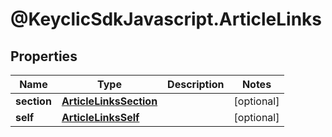 # @KeyclicSdkJavascript.ArticleLinks

## Properties
Name | Type | Description | Notes
------------ | ------------- | ------------- | -------------
**section** | [**ArticleLinksSection**](ArticleLinksSection.md) |  | [optional] 
**self** | [**ArticleLinksSelf**](ArticleLinksSelf.md) |  | [optional] 


